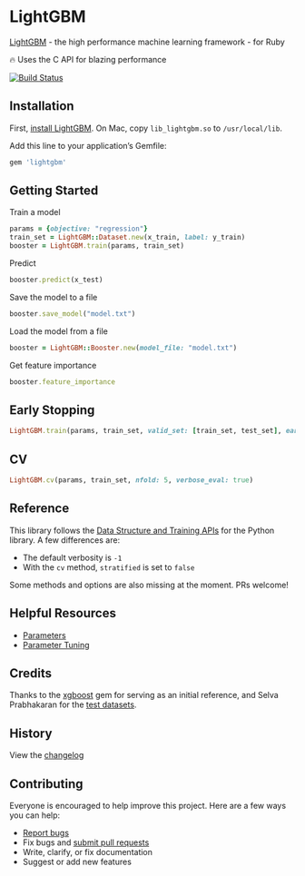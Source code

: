 # LightGBM

[LightGBM](https://github.com/microsoft/LightGBM) - the high performance machine learning framework - for Ruby

:fire: Uses the C API for blazing performance

[![Build Status](https://travis-ci.org/ankane/lightgbm.svg?branch=master)](https://travis-ci.org/ankane/lightgbm)

## Installation

First, [install LightGBM](https://lightgbm.readthedocs.io/en/latest/Installation-Guide.html). On Mac, copy `lib_lightgbm.so` to `/usr/local/lib`.

Add this line to your application’s Gemfile:

```ruby
gem 'lightgbm'
```

## Getting Started

Train a model

```ruby
params = {objective: "regression"}
train_set = LightGBM::Dataset.new(x_train, label: y_train)
booster = LightGBM.train(params, train_set)
```

Predict

```ruby
booster.predict(x_test)
```

Save the model to a file

```ruby
booster.save_model("model.txt")
```

Load the model from a file

```ruby
booster = LightGBM::Booster.new(model_file: "model.txt")
```

Get feature importance

```ruby
booster.feature_importance
```

## Early Stopping

```ruby
LightGBM.train(params, train_set, valid_set: [train_set, test_set], early_stopping_rounds: 5)
```

## CV

```ruby
LightGBM.cv(params, train_set, nfold: 5, verbose_eval: true)
```

## Reference

This library follows the [Data Structure and Training APIs](https://lightgbm.readthedocs.io/en/latest/Python-API.html) for the Python library. A few differences are:

- The default verbosity is `-1`
- With the `cv` method, `stratified` is set to `false`

Some methods and options are also missing at the moment. PRs welcome!

## Helpful Resources

- [Parameters](https://lightgbm.readthedocs.io/en/latest/Parameters.html)
- [Parameter Tuning](https://lightgbm.readthedocs.io/en/latest/Parameters-Tuning.html)

## Credits

Thanks to the [xgboost](https://github.com/PairOnAir/xgboost-ruby) gem for serving as an initial reference, and Selva Prabhakaran for the [test datasets](https://github.com/selva86/datasets).

## History

View the [changelog](https://github.com/ankane/lightgbm/blob/master/CHANGELOG.md)

## Contributing

Everyone is encouraged to help improve this project. Here are a few ways you can help:

- [Report bugs](https://github.com/ankane/lightgbm/issues)
- Fix bugs and [submit pull requests](https://github.com/ankane/lightgbm/pulls)
- Write, clarify, or fix documentation
- Suggest or add new features

